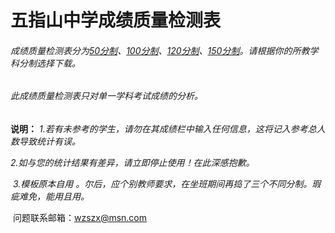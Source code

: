 # 五指山中学成绩质量检测表

######         成绩质量检测表分为[50分制](https://github.com/wzszx/Excel-cj/blob/master/%E6%88%90%E7%BB%A9%E8%B4%A8%E9%87%8F%E6%A3%80%E6%B5%8B%E8%A1%A8%EF%BC%88%E9%AB%98%E4%B8%AD%E4%BF%A1%E6%81%AF%E4%B8%8E%E9%80%9A%E7%94%A850%E5%88%86%E5%88%B6%EF%BC%89.xlsb)、[100分制](https://github.com/wzszx/Excel-cj/blob/master/%E6%88%90%E7%BB%A9%E8%B4%A8%E9%87%8F%E6%A3%80%E6%B5%8B%E8%A1%A8%EF%BC%88%E7%99%BE%E5%88%86%E5%88%B6%EF%BC%89.xls)、[120分制](https://github.com/wzszx/Excel-cj/blob/master/%E6%88%90%E7%BB%A9%E8%B4%A8%E9%87%8F%E6%A3%80%E6%B5%8B%E8%A1%A8%EF%BC%88120%E5%88%86%E5%88%B6%EF%BC%89.xls)、[150分制](https://github.com/wzszx/Excel-cj/blob/master/%E6%88%90%E7%BB%A9%E8%B4%A8%E9%87%8F%E6%A3%80%E6%B5%8B%E8%A1%A8%EF%BC%88150%E5%88%86%E5%88%B6%EF%BC%89.xls)。请根据你的所教学科分制选择下载。

###### 此成绩质量检测表只对单一学科考试成绩的分析。



**说明：**  *1.若有未参考的学生，请勿在其成绩栏中输入任何信息，这将记入参考总人数导致统计有误。*

​             *2.如与您的统计结果有差异，请立即停止使用！在此深感抱歉。*

​            *3.模板原本自用 。尔后，应个别教师要求，在坐班期间再捣了三个不同分制。瑕疵难免，能用且用。*

​                                                                                                     问题联系邮箱：wzszx@msn.com



